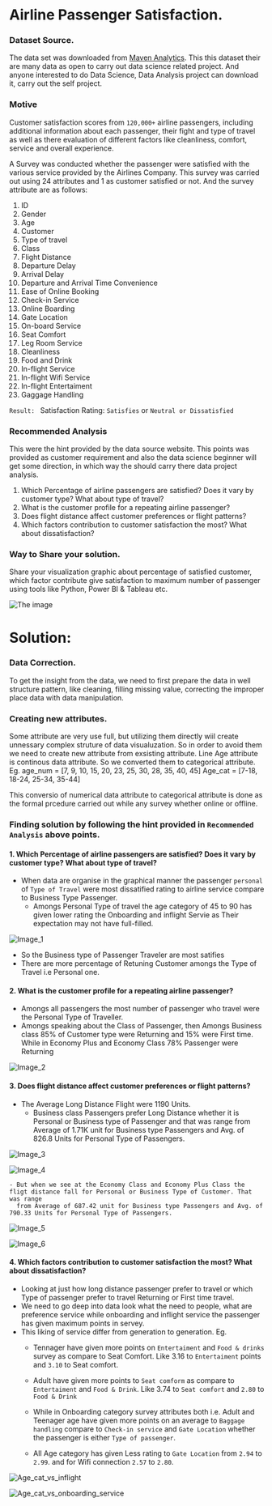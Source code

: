 # Airline Passenger Satisfaction.

### Dataset Source.

The data set was downloaded from [Maven Analytics](https://www.mavenanalytics.io/data-playground). This this dataset 
their are many data as open to carry out data science related project. And anyone interested to do Data Science, 
Data Analysis project can download it, carry out the self project.

### Motive

Customer satisfaction scores from `120,000+` airline passengers, including additional information about each passenger,
their fight and type of travel as well as there evaluation of different factors like cleanliness, comfort, service and 
overall experience. 

A Survey was conducted whether the passenger were satisfied with the various service provided by the Airlines Company.
This survey was carried out using 24 attributes and 1 as customer satisfied or not. And the survey attribute are as follows:

1. ID
2. Gender
3. Age
4. Customer
5. Type of travel
6. Class
7. Flight Distance 
8. Departure Delay
9. Arrival Delay
10. Departure and Arrival Time Convenience
11. Ease of Online Booking
12. Check-in Service
13. Online Boarding
14. Gate Location
15. On-board Service
17. Seat Comfort
18. Leg Room Service
19. Cleanliness
20. Food and Drink
21. In-flight Service
22. In-flight Wifi Service
23. In-flight Entertaiment
24. Gaggage Handling

`Result: `
Satisfaction Rating: `Satisfies` or `Neutral or Dissatisfied`

 ### Recommended Analysis

 This were the hint provided by the data source website. This points was provided as customer requirement and 
 also the data science beginner will get some direction, in which way the should carry there data project analysis.

1. Which Percentage of airline passengers are satisfied? Does it vary by customer type? What about type of travel?
2. What is the customer profile for a repeating airline passenger?
3. Does flight distance affect customer preferences or flight patterns?
4. Which factors contribution to customer satisfaction the most? What about dissatisfaction?

### Way to Share your solution.

Share your visualization graphic about percentage of satisfied customer, which factor contribute give 
satisfaction to maximum number of passenger using tools like Python, Power BI & Tableau etc.

![The image](https://github.com/abkedar/Power_bi_visualization/blob/main/Airlines_Passenger/AirLines_Passenger_satisfaction.PNG)

# Solution:

### Data Correction.
To get the insight from the data, we need to first prepare the data in well structure pattern, like cleaning, 
filling missing value, correcting the improper place data with data manipulation.

### Creating new attributes.
Some attribute are very use full, but utilizing them directly wiil create unnessary complex struture of data
visualuzation. So in order to avoid them we need to create new attribute from exsisting attribute. Line Age attribute 
is continous data attribute. So we converted them to categorical attribute.
Eg. age_num = [7, 9, 10, 15, 20, 23, 25, 30, 28, 35, 40, 45]
	Age_cat = [7-18, 18-24, 25-34, 35-44]

This conversio of numerical data attribute to categorical attribute is done as the formal prcedure carried out while
any survey whether online or offline.

### Finding solution by following the hint provided in `Recommended Analysis` above points.

#### 1. Which Percentage of airline passengers are satisfied? Does it vary by customer type? What about type of travel?

- When data are organise in the graphical manner the passenger `personal` of `Type of Travel` were most dissatified rating to 
airline service compare to Business Type Passenger.
	- Amongs Personal Type of travel the age category of 45 to 90 has given lower rating the Onboarding and inflight Servie as 
	  Their expectation may not have full-filled.

![Image_1](https://github.com/abkedar/Power_bi_visualization/blob/main/Airlines_Passenger/AirLines_Passenger_satisfaction.PNG)

- So the Business type of Passenger Traveler are most satifies
- There are more percentage of Retuning Customer amongs the Type of Travel i.e Personal one.

#### 2. What is the customer profile for a repeating airline passenger?

- Amongs all passengers the most number of passenger who travel were the Personal Type of Traveller.
- Amongs speaking about the Class of Passenger, then Amongs Business class 85% of Customer type were Returning and 15% were First time. 
  While in Economy Plus and Economy Class 78% Passenger were Returning 

![Image_2](https://github.com/abkedar/Power_bi_visualization/blob/main/Airlines_Passenger/images/Air_Lines-4.PNG)


#### 3. Does flight distance affect customer preferences or flight patterns?

- The Average Long Distance Flight were 1190 Units.
	- Business class Passengers prefer Long Distance whether it is Personal or Business type of Passenger and that was range from Average of 1.71K unit for Business type Passengers and Avg. of 826.8 Units for Personal Type of Passengers.

![Image_3](https://github.com/abkedar/Power_bi_visualization/blob/main/Airlines_Passenger/images/Air_Lines-8.PNG)

![Image_4](https://github.com/abkedar/Power_bi_visualization/blob/main/Airlines_Passenger/images/Air_Lines-9.PNG)

	- But when we see at the Economy Class and Economy Plus Class the fligt distance fall for Personal or Business Type of Customer. That was range 
	  from Average of 687.42 unit for Business type Passengers and Avg. of 790.33 Units for Personal Type of Passengers.

![Image_5](https://github.com/abkedar/Power_bi_visualization/blob/main/Airlines_Passenger/images/Air_Lines-7.PNG)

![Image_6](https://github.com/abkedar/Power_bi_visualization/blob/main/Airlines_Passenger/images/Air_Lines-6.PNG)


#### 4. Which factors contribution to customer satisfaction the most? What about dissatisfaction?

- Looking at just how long distance passenger prefer to travel or which Type of passenger prefer to travel Returning or First time travel.
- We need to go deep into data look what the need to people, what are preference service while onboarding and inflight service the passenger 
  has given maximum points in servey.
- This liking of service differ from generation to generation. 
   Eg.
	- Tennager have given more points on `Entertaiment` and `Food & drinks` survey as compare to Seat Comfort. Like 3.16 to `Entertaiment` points and `3.10` to Seat comfort.  
	- Adult have given more points to `Seat comform` as compare to `Entertaiment` and `Food & Drink`. Like 3.74 to `Seat comfort` and `2.80` to `Food & Drink`

	- While in Onboarding category survey attributes both i.e. Adult and Teenager age have given more points on an average to `Baggage handling` 
	  compare to `Check-in service` and `Gate Location` whether the passenger is either `Type of passenger`.

	- All Age category has given Less rating to `Gate Location` from `2.94` to `2.99`. and for Wifi connection `2.57` to `2.80`.

![Age_cat_vs_inflight](https://github.com/abkedar/Power_bi_visualization/blob/main/Airlines_Passenger/images/Age_cat_vs_inflight.PNG)

![Age_cat_vs_onboarding_service](https://github.com/abkedar/Power_bi_visualization/blob/main/Airlines_Passenger/images/Age_cat_vs_onboarding_service.PNG)